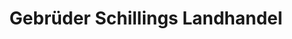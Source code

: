 ---
title: "Gebrüder Schillings Landhandel"
url: /dormagen/gebrueder-schillings-landhandel/
shop: Baustoffe
---